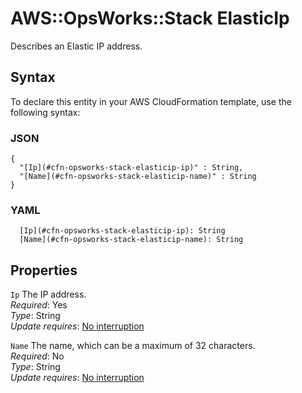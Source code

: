 # AWS::OpsWorks::Stack ElasticIp<a name="aws-properties-opsworks-stack-elasticip"></a>

Describes an Elastic IP address\.

## Syntax<a name="aws-properties-opsworks-stack-elasticip-syntax"></a>

To declare this entity in your AWS CloudFormation template, use the following syntax:

### JSON<a name="aws-properties-opsworks-stack-elasticip-syntax.json"></a>

```
{
  "[Ip](#cfn-opsworks-stack-elasticip-ip)" : String,
  "[Name](#cfn-opsworks-stack-elasticip-name)" : String
}
```

### YAML<a name="aws-properties-opsworks-stack-elasticip-syntax.yaml"></a>

```
  [Ip](#cfn-opsworks-stack-elasticip-ip): String
  [Name](#cfn-opsworks-stack-elasticip-name): String
```

## Properties<a name="aws-properties-opsworks-stack-elasticip-properties"></a>

`Ip`  <a name="cfn-opsworks-stack-elasticip-ip"></a>
The IP address\.  
*Required*: Yes  
*Type*: String  
*Update requires*: [No interruption](https://docs.aws.amazon.com/AWSCloudFormation/latest/UserGuide/using-cfn-updating-stacks-update-behaviors.html#update-no-interrupt)

`Name`  <a name="cfn-opsworks-stack-elasticip-name"></a>
The name, which can be a maximum of 32 characters\.  
*Required*: No  
*Type*: String  
*Update requires*: [No interruption](https://docs.aws.amazon.com/AWSCloudFormation/latest/UserGuide/using-cfn-updating-stacks-update-behaviors.html#update-no-interrupt)
